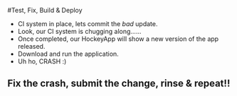 #Test, Fix, Build & Deploy
- CI system in place, lets commit the *bad* update.
- Look, our CI system is chugging along......
- Once completed, our HockeyApp will show a new version of the app released. 
- Download and run the application.
- Uh ho, CRASH :) 

## Fix the crash, submit the change, rinse & repeat!!